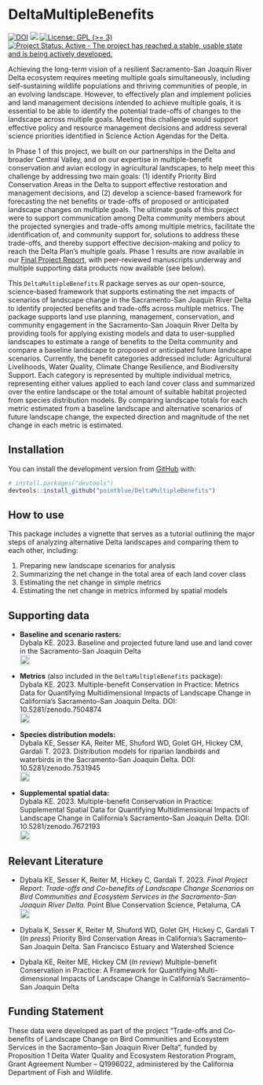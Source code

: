 
<!-- README.md is generated from README.Rmd. Please edit that file -->
<!-- <img src="man/figures/PB_logo_RGB_Full_Color_cs.jpg" align="left" alt="" width="180" /><br><br> -->

# DeltaMultipleBenefits

<!-- badges: start -->

[![DOI](https://zenodo.org/badge/380353580.svg)](https://zenodo.org/badge/latestdoi/380353580)
[![](https://img.shields.io/badge/devel%20version-1.0.0-blue.svg)](https://github.com/pointblue/DeltaMultipleBenefits)
[![License: GPL (\>=
3)](https://img.shields.io/badge/license-GPL%20(%3E=%203)-blue.svg)](https://cran.r-project.org/web/licenses/GPL%20(%3E=%203))
[![Project Status: Active - The project has reached a stable, usable
state and is being actively
developed.](https://www.repostatus.org/badges/latest/active.svg)](https://www.repostatus.org/#active)
<!-- badges: end -->

Achieving the long-term vision of a resilient Sacramento-San Joaquin
River Delta ecosystem requires meeting multiple goals simultaneously,
including self-sustaining wildlife populations and thriving communities
of people, in an evolving landscape. However, to effectively plan and
implement policies and land management decisions intended to achieve
multiple goals, it is essential to be able to identify the potential
trade-offs of changes to the landscape across multiple goals. Meeting
this challenge would support effective policy and resource management
decisions and address several science priorities identified in Science
Action Agendas for the Delta.

In Phase 1 of this project, we built on our partnerships in the Delta
and broader Central Valley, and on our expertise in multiple-benefit
conservation and avian ecology in agricultural landscapes, to help meet
this challenge by addressing two main goals: (1) identify Priority Bird
Conservation Areas in the Delta to support effective restoration and
management decisions, and (2) develop a science-based framework for
forecasting the net benefits or trade-offs of proposed or anticipated
landscape changes on multiple goals. The ultimate goals of this project
were to support communication among Delta community members about the
projected synergies and trade-offs among multiple metrics, facilitate
the identification of, and community support for, solutions to address
these trade-offs, and thereby support effective decision-making and
policy to reach the Delta Plan’s multiple goals. Phase 1 results are now
available in our [Final Project
Report](https://www.kristendybala.com/files/Dybala2023_DeltaMultipleBenefits_Report.pdf),
with peer-reviewed manuscripts underway and multiple supporting data
products now available (see below).

This `DeltaMultipleBenefits` R package serves as our open-source,
science-based framework that supports estimating the net impacts of
scenarios of landscape change in the Sacramento-San Joaquin River Delta
to identify projected benefits and trade-offs across multiple metrics.
The package supports land use planning, management, conservation, and
community engagement in the Sacramento-San Joaquin River Delta by
providing tools for applying existing models and data to user-supplied
landscapes to estimate a range of benefits to the Delta community and
compare a baseline landscape to proposed or anticipated future landscape
scenarios. Currently, the benefit categories addressed include:
Agricultural Livelihoods, Water Quality, Climate Change Resilience, and
Biodiversity Support. Each category is represented by multiple
individual metrics, representing either values applied to each land
cover class and summarized over the entire landscape or the total amount
of suitable habitat projected from species distribution models. By
comparing landscape totals for each metric estimated from a baseline
landscape and alternative scenarios of future landscape change, the
expected direction and magnitude of the net change in each metric is
estimated.

## Installation

<!--You can install the released version of DeltaMultipleBenefits from [CRAN](https://CRAN.R-project.org) with:

``` r
install.packages("DeltaMultipleBenefits")
```

And the development version from [GitHub](https://github.com/) with:-->

You can install the development version from
[GitHub](https://github.com/) with:

``` r
# install.packages("devtools")
devtools::install_github("pointblue/DeltaMultipleBenefits")
```

## How to use

This package includes a vignette that serves as a tutorial outlining the
major steps of analyzing alternative Delta landscapes and comparing them
to each other, including:

1.  Preparing new landscape scenarios for analysis
2.  Summarizing the net change in the total area of each land cover
    class
3.  Estimating the net change in simple metrics  
4.  Estimating the net change in metrics informed by spatial models

## Supporting data

- **Baseline and scenario rasters:**  
  Dybala KE. 2023. Baseline and projected future land use and land cover
  in the Sacramento-San Joaquin Delta<br>
  [<img src="https://raw.githubusercontent.com/FortAwesome/Font-Awesome/6.x/svgs/solid/arrow-up-right-from-square.svg" width="20" height="20">](https://apps.wildlife.ca.gov/bios6/?bookmark=356)

- **Metrics** (also included in the `DeltaMultipleBenefits` package):  
  Dybala KE. 2023. Multiple-benefit Conservation in Practice: Metrics
  Data for Quantifying Multidimensional Impacts of Landscape Change in
  California’s Sacramento–San Joaquin Delta. DOI:
  10.5281/zenodo.7504874<br>
  [<img src="https://raw.githubusercontent.com/FortAwesome/Font-Awesome/6.x/svgs/solid/arrow-up-right-from-square.svg" width="20" height="20">](https://doi.org/10.5281/zenodo.7504874)

- **Species distribution models:**  
  Dybala KE, Sesser KA, Reiter ME, Shuford WD, Golet GH, Hickey CM,
  Gardali T. 2023. Distribution models for riparian landbirds and
  waterbirds in the Sacramento-San Joaquin Delta. DOI:
  10.5281/zenodo.7531945<br>
  [<img src="https://raw.githubusercontent.com/FortAwesome/Font-Awesome/6.x/svgs/solid/arrow-up-right-from-square.svg" width="20" height="20">](https://doi.org/10.5281/zenodo.7531945)

- **Supplemental spatial data:**  
  Dybala KE. 2023. Multiple-benefit Conservation in Practice:
  Supplemental Spatial Data for Quantifying Multidimensional Impacts of
  Landscape Change in California’s Sacramento–San Joaquin Delta. DOI:
  10.5281/zenodo.7672193<br>
  [<img src="https://raw.githubusercontent.com/FortAwesome/Font-Awesome/6.x/svgs/solid/arrow-up-right-from-square.svg" width="20" height="20">](https://doi.org/10.5281/zenodo.7672193)

## Relevant Literature

- Dybala KE, Sesser K, Reiter M, Hickey C, Gardali T. 2023. *Final
  Project Report: Trade-offs and Co-benefits of Landscape Change
  Scenarios on Bird Communities and Ecosystem Services in the
  Sacramento-San Joaquin River Delta.* Point Blue Conservation Science,
  Petaluma, CA<br>
  [<img src="https://raw.githubusercontent.com/FortAwesome/Font-Awesome/6.x/svgs/solid/file-pdf.svg" width="20" height="20">](https://www.kristendybala.com/files/Dybala2023_DeltaMultipleBenefits_Report.pdf)

- Dybala K, Sesser K, Reiter M, Shuford WD, Golet GH, Hickey C, Gardali
  T (*In press*) Priority Bird Conservation Areas in California’s
  Sacramento–San Joaquin Delta. San Francisco Estuary and Watershed
  Science

- Dybala KE, Reiter ME, Hickey CM (*In review*) Multiple-benefit
  Conservation in Practice: A Framework for Quantifying
  Multi-dimensional Impacts of Landscape Change in California’s
  Sacramento–San Joaquin Delta

## Funding Statement

These data were developed as part of the project “Trade-offs and
Co-benefits of Landscape Change on Bird Communities and Ecosystem
Services in the Sacramento–San Joaquin River Delta”, funded by
Proposition 1 Delta Water Quality and Ecosystem Restoration Program,
Grant Agreement Number – Q1996022, administered by the California
Department of Fish and Wildlife.

